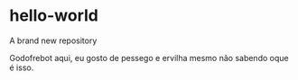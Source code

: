 # hello-world
A brand new repository

Godofrebot aqui, eu gosto de pessego e ervilha mesmo não sabendo oque é isso.
